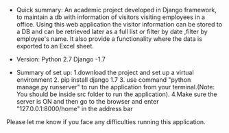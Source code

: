 * Quick summary:
 An academic project developed in Django framework, to maintain a db with information of visitors visiting employees in a office. Using this web application the visitor information can be stored to a DB and can be retrieved later as a full list or filter by date ,filter by employee's name. It also provide a functionality where the data is exported to an Excel sheet. 
* Version:  Python 2.7 Django -1.7

* Summary of set up:
      1.download the project and set up a virtual environment 
      2. pip install django 1.7
      3. use command "python manage.py runserver" to run the application from your terminal.(Note: You should be inside src folder to run the application).
      4.Make sure the server is ON and then go to the browser and enter "127.0.0.1:8000/home" in the address bar 

Please let me know if you face any difficulties running this application.